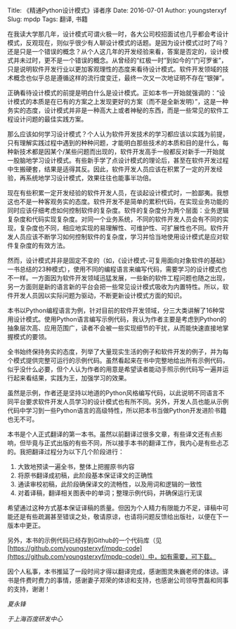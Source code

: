 Title: 《精通Python设计模式》译者序
Date: 2016-07-01
Author: youngsterxyf
Slug: mpdp
Tags: 翻译, 书籍

在我读大学那几年，设计模式可谓火极一时，各大公司校招面试也几乎都会考设计模式，反观现在，则似乎很少有人聊设计模式的话题。是因为设计模式过时了吗？还是只是一个错误的概念？从个人这几年的开发经验来看，答案是否定的，设计模式并未过时，更不是一个错误的概念。从曾经的“红极一时”到如今的“门可罗雀”，只是说明软件开发行业以更加客观理性的态度来看待设计模式。软件开发领域的技术概念也似乎总是遵循这样的流行度变迁，最终一次又一次地证明不存在“银弹”。

正确看待设计模式的前提是明白什么是设计模式。正如本书一开始就强调的：“设计模式的本质是在已有的方案之上发现更好的方案（而不是全新发明）”，这是一种务实的态度，设计模式并非是一种高大上或者神秘的东西，而是一些常见的软件工程设计问题的最佳实践方案。

那么应该如何学习设计模式？个人认为软件开发技术的学习都应该以实践为前提，只有理解实践过程中遇到的种种问题，才能明白那些技术的本质和目的是什么，每种新技术都是因某个/某些问题而出现的，软件开发高手一般都反对新手一开始就一股脑地学习设计模式。有些新手学了点设计模式的理论后，甚至在软件开发过程中生搬硬套，结果是适得其反。因此，软件开发人员应该在积累了一定的开发经验，再系统地学习设计模式，效果往往也能事半功倍。

现在有些积累一定开发经验的软件开发人员，在谈起设计模式时，一脸鄙夷。我想这也不是一种客观务实的态度。软件开发不是简单的累积代码，在实现业务功能的同时应该仔细考虑如何控制软件的复杂度。软件的复杂度分为两个层面：业务逻辑复杂度和代码实现复杂度。对同一个业务系统，不同的软件开发人员会有不同的实现，复杂度也不同，相应地实现的易理解性、可维护性、可扩展性也不同。软件开发人员应该不断学习如何控制软件的复杂度，学习并恰当地使用设计模式是应对软件复杂度的有效方法。

然而，设计模式并非是固定不变的（如，《设计模式-可复用面向对象软件的基础》一书总结的23种模式），使用不同的编程语言来编写代码，需要学习的设计模式也不一样。一方面因为软件开发领域迅猛发展，一些新的软件工程问题也随之出现，另一方面则是新的语言新的平台会把一些常见设计模式吸收为内置特性。所以，软件开发人员因以实际问题为驱动，不断更新设计模式方面的知识。

本书以Python编程语言为例，针对目前的软件开发领域，分三大类讲解了16种常用设计模式。使用Python语言编写示例代码，我认为作者主要是考虑到Python的抽象层次高、应用范围广，读者不会被一些实现细节的干扰，从而能快速直接地掌握模式的要领。

全书始终保持务实的态度，列举了大量现实生活的例子和软件开发的例子，并为每个模式提供完整可运行的示例代码。虽然看起来在书中完整地给出所有示例代码，似乎没什么必要，但个人认为作者的用意是希望读者能动手照示例代码写一遍并运行起来看结果，实践为王，加强学习的效果。

虽然是示例，作者还是坚持以地道的Python风格编写代码，以此说明不同语言不同平台要求软件开发人员学习的设计模式也有所不同。另外，开发人员也能从示例代码中学习到一些Python语言的高级特性，所以把本书当做Python开发进阶书籍也无不可。

本书是个人正式翻译的第一本书。虽然以前翻译过很多文章，有些译文还有点影响，但毕竟与正式出版的有些不同，所以接手本书的翻译工作，我内心是有些忐忑的。我把翻译过程分为以下几个阶段进行：

1. 大致地预读一遍全书，整体上把握原书内容
2. 将原书翻译成初稿，此阶段基本保证译文的正确性
3. 通读审校初稿，此阶段确保译文的流畅性，以及用词和逻辑的一致性
4. 对着译稿，翻译相关图表中的单词；整理示例代码，并确保运行无误

希望通过这种方式基本保证译稿的质量。但因为个人精力有限能力不足，译稿中可能还是有些疏漏甚至错误之处，敬请原谅，也请将问题反馈给出版社，以便在下一版本中更正。

另外，本书的示例代码已经存到Github的一个代码库（见[https://github.com/youngsterxyf/mpdp-code](https://github.com/youngsterxyf/mpdp-code)）中，如有需要，可下载。

因个人私事，本书推延了一段时间才得以翻译完成，感谢图灵朱巍老师的体谅。译书是件费时费力的事情，感谢妻子郑荣的体谅和支持，也感谢公司领导贾磊和同事的支持，谢谢！



*夏永锋*

*于上海百度研发中心*



